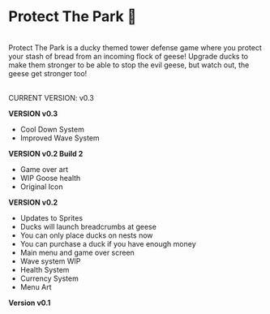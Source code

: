 <html>
<h1> Protect The Park 🐥 </h1>
<br>
Protect The Park is a ducky themed tower defense game where you protect your stash of bread from an incoming flock of geese! Upgrade ducks to make them stronger to be able to stop the evil geese, but watch out, the geese get stronger too!
<br>
<br>

CURRENT VERSION: v0.3

<b>VERSION v0.3</b>
- Cool Down System
- Improved Wave System

<b>VERSION v0.2 Build 2</b>
- Game over art
- WIP Goose health
- Original Icon

<b>VERSION v0.2</b>
- Updates to Sprites 
- Ducks will launch breadcrumbs at geese
- You can only place ducks on nests now
- You can purchase a duck if you have enough money
- Main menu and game over screen
- Wave system WIP
- Health System
- Currency System
- Menu Art

<b>Version v0.1</b>

</html>
